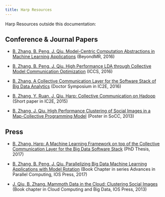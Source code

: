```yaml
---
title: Harp Resources
---
```


Harp Resources outside this documentation:

## Conference & Journal Papers

* [B. Zhang, B. Peng, J. Qiu. Model-Centric Computation Abstractions in Machine Learning Applications](http://ipcc.soic.iu.edu/Computation%20Abstractions.pdf) (BeyondMR, 2016)

* [B. Zhang, B. Peng, J. Qiu. High Performance LDA through Collective Model Communication Optimization](http://ipcc.soic.iu.edu/ICCS-harp-lda.pdf) (ICCS, 2016)

* [B. Zhang. A Collective Communication Layer for the Software Stack of Big Data Analytics](http://ipcc.soic.iu.edu/A%20Collective%20Communication%20Layer.pdf) (Doctor Symposium in IC2E, 2016)

* [B. Zhang, Y. Ruan, J. Qiu. Harp: Collective Communication on Hadoop](http://dsc.soic.indiana.edu/publications/HarpQiuZhang.pdf) (Short paper in IC2E, 2015)

* [B. Zhang, J. Qiu. High Performance Clustering of Social Images in a Map-Collective Programming Model](http://cgl.soic.indiana.edu/publications/116-zhang.pdf) (Poster in SoCC, 2013)



## Press

* [B. Zhang. Harp: A Machine Learning Framework on top of the Collective Communication Layer for the Big Data Software Stack](https://scholarworks.iu.edu/dspace/handle/2022/21445)  (PhD Thesis, 2017)

* [B. Zhang, B. Peng, J. Qiu. Parallelizing Big Data Machine Learning Applications with Model Rotation]()  (Book Chapter in series Advances in Parallel Computing, IOS Press, 2017)

* [J. Qiu, B. Zhang. Mammoth Data in the Cloud: Clustering Social Images](http://grids.ucs.indiana.edu/ptliupages/publications/MammothDataintheCloudClusteringSocialImages.pdf)  (Book chapter in Cloud Computing and Big Data, IOS Press, 2013)
